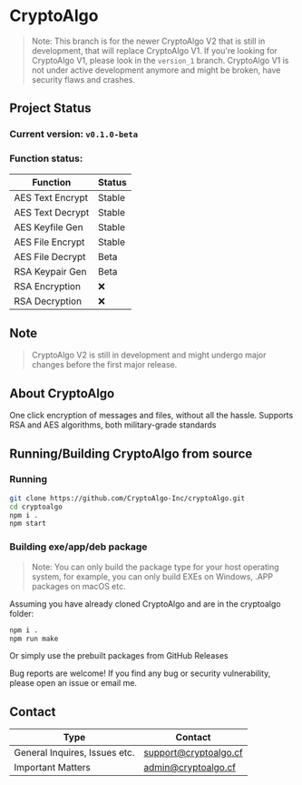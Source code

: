 # CryptoAlgo 

> Note: This branch is for the newer CryptoAlgo V2 that is still 
> in development, that will replace CryptoAlgo V1. If you're 
> looking for CryptoAlgo V1, please look in the `version_1` branch.
> CryptoAlgo V1 is not under active development anymore and might
> be broken, have security flaws and crashes.

## Project Status

### Current version: `v0.1.0-beta`

### Function status:

|     Function     | Status |
|------------------|--------|
| AES Text Encrypt | Stable |
| AES Text Decrypt | Stable |
| AES Keyfile Gen  | Stable |
| AES File Encrypt | Stable |
| AES File Decrypt |  Beta  |
| RSA Keypair Gen  |  Beta  |
|  RSA Encryption  |  :x:   |
|  RSA Decryption  |  :x:   |

## Note

> CryptoAlgo V2 is still in development and might undergo major changes before the first major release. 

## About CryptoAlgo

One click encryption of messages and files, without all the hassle.
Supports RSA and AES algorithms, both military-grade standards

## Running/Building CryptoAlgo from source

### Running

```bash
git clone https://github.com/CryptoAlgo-Inc/cryptoAlgo.git
cd cryptoalgo
npm i .
npm start
```

### Building exe/app/deb package

> Note: You can only build the package type for your host operating system,
> for example, you can only build EXEs on Windows, .APP packages on macOS etc.

Assuming you have already cloned CryptoAlgo and are in the cryptoalgo folder:
```bash
npm i .
npm run make
```
Or simply use the prebuilt packages from GitHub Releases

Bug reports are welcome! If you find any bug or security 
vulnerability, please open an issue or email me.

## Contact

|              Type             |        Contact        |
|-------------------------------|-----------------------|
| General Inquires, Issues etc. | support@cryptoalgo.cf |
|       Important Matters       |  admin@cryptoalgo.cf  |
